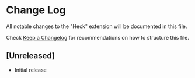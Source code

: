 # Change Log

All notable changes to the "Heck" extension will be documented in this file.

Check [Keep a Changelog](http://keepachangelog.com/) for recommendations on how to structure this file.

## [Unreleased]

- Initial release